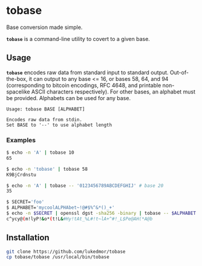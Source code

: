 # tobase

Base conversion made simple.

__`tobase`__ is a command-line utility to covert to a given base.

## Usage

__`tobase`__ encodes raw data from standard input to standard output.
Out-of-the-box, it can output to any base <= 16, or bases 58, 64, and 94
(corresponding to bitcoin encodings, RFC 4648, and printable non-spacelike
ASCII characters respectively). For other bases, an alphabet must be
provided. Alphabets can be used for any base.

```
Usage: tobase BASE [ALPHABET]

Encodes raw data from stdin.
Set BASE to '--' to use alphabet length
```

### Examples

```sh
$ echo -n 'A' | tobase 10
65

$ echo -n 'tobase' | tobase 58
K9BjCrdnstu

$ echo -n 'A' | tobase -- '0123456789ABCDEFGHIJ' # base 20
35

$ SECRET='foo'
$ ALPHABET='mycoolALPHAbet~!@#$%^&*()_+'
$ echo -n $SECRET | openssl dgst -sha256 -binary | tobase -- $ALPHABET
c^ycy@(m!lyP!&o*(t!L&#Hy!tAt_%L#!t~lA+^#!_L$Pe@AH(*A@b
```

## Installation

```sh
git clone https://github.com/lukedmor/tobase
cp tobase/tobase /usr/local/bin/tobase
```

